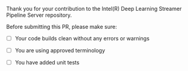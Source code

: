 Thank you for your contribution to the Intel(R) Deep Learning Streamer Pipeline Server repository.

Before submitting this PR, please make sure:

- [ ] Your code builds clean without any errors or warnings
- [ ] You are using approved terminology
- [ ] You have added unit tests

